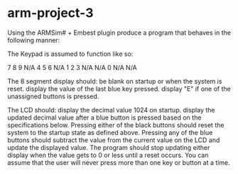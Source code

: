 # arm-project-3

Using the ARMSim# + Embest plugin produce a program that behaves in the following manner:

The Keypad is assumed to function like so:

   7  	 8   	   9    N/A 
   4	   5   	   6	  N/A
   1	   2   	   3	  N/A
  N/A    0  	  N/A 	N/A

The 8 segment display should:
be blank on startup or when the system is reset.
display the value of the last blue key pressed.
display "E" if one of the unassigned buttons is pressed.

The LCD should:
display the decimal value 1024 on startup.
display the updated decimal value after a blue button is pressed based on the specifications below.
Pressing either of the black buttons should reset the system to the startup state as defined above.
Pressing any of the blue buttons should subtract the value from the current value on the LCD and update the displayed value.
The program should stop updating either display when the value gets to 0 or less until a reset occurs.
You can assume that the user will never press more than one key or button at a time.
